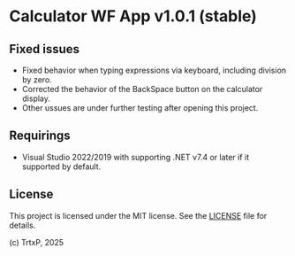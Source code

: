 # Calculator WF App v1.0.1 (stable)

## Fixed issues
- Fixed behavior when typing expressions via keyboard, including division by zero.
- Corrected the behavior of the BackSpace button on the calculator display.
- Other ussues are under further testing after opening this project.

## Requirings
- Visual Studio 2022/2019 with supporting .NET v7.4 or later if it supported by default.

## License 

This project is licensed under the MIT license. See the [LICENSE](LICENSE) file for details.

(c) TrtxP, 2025
